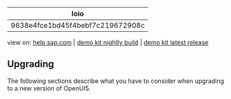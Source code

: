 | loio |
| -----|
| 9638e4fce1bd45f4bebf7c219672908c |

<div id="loio">

view on: [help.sap.com](https://help.sap.com/viewer/DRAFT/3237636b137e43519a20ad5513c49ccb/latest/en-US/9638e4fce1bd45f4bebf7c219672908c.html) | [demo kit nightly build](https://openui5nightly.hana.ondemand.com/#/topic/9638e4fce1bd45f4bebf7c219672908c) | [demo kit latest release](https://openui5.hana.ondemand.com/#/topic/9638e4fce1bd45f4bebf7c219672908c)</div>
<!-- loio9638e4fce1bd45f4bebf7c219672908c -->

## Upgrading

The following sections describe what you have to consider when upgrading to a new version of OpenUI5.

